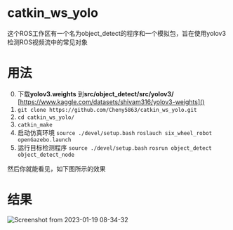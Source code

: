 # catkin_ws_yolo
这个ROS工作区有一个名为object_detect的程序和一个模拟包，旨在使用yolov3检测ROS视频流中的常见对象
# 用法
0. 下载**yolov3.weights** 到**src/object_detect/src/yolov3/**
[https://www.kaggle.com/datasets/shivam316/yolov3-weights]()
1. `git clone https://github.com/Cheny5863/catkin_ws_yolo.git`
2. `cd catkin_ws_yolo/`
3. `catkin_make`
4. 启动仿真环境
`source ./devel/setup.bash`
`roslauch six_wheel_robot openGazebo.launch`
5. 运行目标检测程序
`source ./devel/setup.bash`
`rosrun object_detect object_detect_node `

然后你就能看见，如下图所示的效果

# 结果
![Screenshot from 2023-01-19 08-34-32](https://user-images.githubusercontent.com/40204259/213339628-d48c3fc4-7ba9-4c21-a253-17699a2404b5.png)
